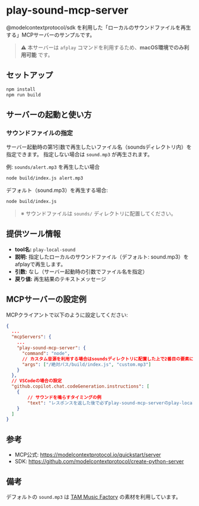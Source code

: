 # play-sound-mcp-server

@modelcontextprotocol/sdk を利用した「ローカルのサウンドファイルを再生する」MCPサーバーのサンプルです。

> ⚠️ 本サーバーは `afplay` コマンドを利用するため、**macOS環境でのみ利用可能** です。

## セットアップ

```sh
npm install
npm run build
```

## サーバーの起動と使い方

### サウンドファイルの指定

サーバー起動時の第1引数で再生したいファイル名（soundsディレクトリ内）を指定できます。
指定しない場合は `sound.mp3` が再生されます。

例: `sounds/alert.mp3` を再生したい場合

```sh
node build/index.js alert.mp3
```

デフォルト（sound.mp3）を再生する場合:

```sh
node build/index.js
```

> ※ サウンドファイルは `sounds/` ディレクトリに配置してください。

## 提供ツール情報

- **tool名:** `play-local-sound`
- **説明:** 指定したローカルのサウンドファイル（デフォルト: sound.mp3）をafplayで再生します。
- **引数:** なし（サーバー起動時の引数でファイル名を指定）
- **戻り値:** 再生結果のテキストメッセージ

## MCPサーバーの設定例

MCPクライアントで以下のように設定してください:

```json
{
  ...
  "mcpServers": {
    ...
    "play-sound-mcp-server": {
      "command": "node",
      // カスタム音源を利用する場合はsoundsディレクトリに配置した上で2番目の要素にファイル名を入力(省略した場合はデフォルト音源が利用される)
      "args": ["/絶対パス/build/index.js", "custom.mp3"]
    }
  },
  // VSCodeの場合の設定
  "github.copilot.chat.codeGeneration.instructions": [
    {
        // サウンドを鳴らすタイミングの例
        "text": "レスポンスを返した後で必ずplay-sound-mcp-serverのplay-local-soundを実行"
    }
  ]
}
```

## 参考
- MCP公式: https://modelcontextprotocol.io/quickstart/server
- SDK: https://github.com/modelcontextprotocol/create-python-server

## 備考

デフォルトの `sound.mp3` は [TAM Music Factory](https://www.tam-music.com/interface) の素材を利用しています。
